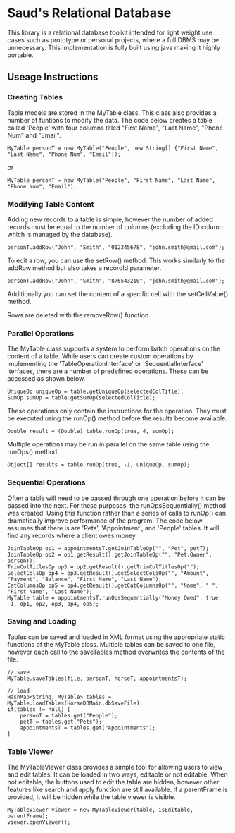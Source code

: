 # Saud's Relational Database
This library is a relational database toolkit intended for light weight use cases such as prototype or personal projects, where a full DBMS may be unnecessary. This implementation is fully built using java making it highly portable.

## Useage Instructions
### Creating Tables
Table models are stored in the MyTable class. This class also provides a number of funtions to modify the data.
The code below creates a table called 'People' with four columns titled "First Name", "Last Name", "Phone Num" and "Email".
~~~~
MyTable personT = new MyTable("People", new String[] {"First Name", "Last Name", "Phone Num", "Email"});
~~~~
or
~~~~
MyTable personT = new MyTable("People", "First Name", "Last Name", "Phone Num", "Email");
~~~~

### Modifying Table Content
Adding new records to a table is simple, however the number of added records must be equal to the number of columns (excluding the ID column which is managed by the database).
~~~~
personT.addRow("John", "Smith", "012345678", "john.smith@gmail.com");
~~~~

To edit a row, you can use the setRow() method. This works similarly to the addRow method but also takes a recordId parameter.
~~~~
personT.addRow("John", "Smith", "876543210", "john.smith@gmail.com");
~~~~
Additionally you can set the content of a specific cell with the setCellValue() method.

Rows are deleted with the removeRow() function.

### Parallel Operations
The MyTable class supports a system to perform batch operations on the content of a table. While users can create custom operations by implementing the 'TableOperationInterface' or 'SequentialInterface' iterfaces, there are a number of predefined operations. These can be accessed as shown below.
~~~~
UniqueOp uniqueOp = table.getUniqueOp(selectedColTitle);
SumOp sumOp = table.getSumOp(selectedColTitle);
~~~~

These operations only contain the instructions for the operation. They must be executed using the runOp() method before the results become available.
~~~~
Double result = (Double) table.runOp(true, 4, sumOp);
~~~~
Multiple operations may be run in parallel on the same table using the runOps() method.
~~~~
Object[] results = table.runOp(true, -1, uniqueOp, sumOp);
~~~~

### Sequential Operations
Often a table will need to be passed through one operation before it can be passed into the next. For these purposes, the runOpsSequentially() method was created. Using this function rather than a series of calls to runOp() can dramatically improve performance of the program. The code below assumes that there is are 'Pets', 'Appointment', and 'People' tables. It will find any records where a client owes money.
~~~~
JoinTableOp op1 = appointmentsT.getJoinTableOp("", "Pet", petT);
JoinTableOp op2 = op1.getResult().getJoinTableOp("", "Pet.Owner", personT);
TrimColTitlesOp op3 = op2.getResult().getTrimColTitlesOp("");
SelectColsOp op4 = op3.getResult().getSelectColsOp("", "Amount", "Payment", "Balance", "First Name", "Last Name");
CatColumnsOp op5 = op4.getResult().getCatColumnsOp("", "Name", " ", "First Name", "Last Name");
MyTable table = appointmentsT.runOpsSequentially("Money Owed", true, -1, op1, op2, op3, op4, op5);
~~~~

### Saving and Loading
Tables can be saved and loaded in XML format using the appropriate static functions of the MyTable class. Multiple tables can be saved to one file, however each call to the saveTables method overwrites the contents of the file.
~~~~
// save
MyTable.saveTables(file, personT, horseT, appointmentsT);

// load
HashMap<String, MyTable> tables = MyTable.loadTables(HorseDBMain.dbSaveFile);
if(tables != null) {
    personT = tables.get("People");
    petT = tables.get("Pets");
    appointmentsT = tables.get("Appointments");
}
~~~~


### Table Viewer
The MyTableViewer class provides a simple tool for allowing users to view and edit tables. It can be loaded in two ways, editable or not editable. When not editable, the buttons used to edit the table are hidden, however other features like search and apply function are still available. If a parentFrame is provided, it will be hidden while the table viewer is visible.
~~~~
MyTableViewer viewer = new MyTableViewer(table, isEditable, parentFrame);
viewer.openViewer();
~~~~
